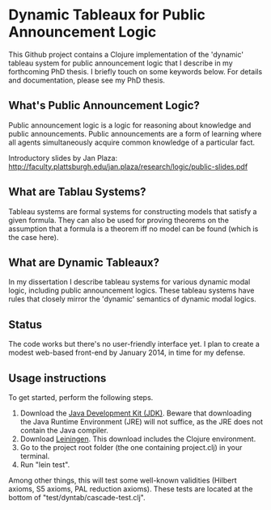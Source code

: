 # Dynamic Tableaux for Public Announcement Logic

This Github project contains a Clojure implementation of the 'dynamic' tableau system for public announcement logic that I describe in my forthcoming PhD thesis. I briefly touch on some keywords below. For details and documentation, please see my PhD thesis.

## What's Public Announcement Logic?

Public announcement logic is a logic for reasoning about knowledge and public announcements. Public announcements are a form of learning where all agents simultaneously acquire common knowledge of a particular fact.

Introductory slides by Jan Plaza: http://faculty.plattsburgh.edu/jan.plaza/research/logic/public-slides.pdf

## What are Tablau Systems?

Tableau systems are formal systems for constructing models that satisfy a given formula. They can also be used for proving theorems on the assumption that a formula is a theorem iff no model can be found (which is the case here).

## What are Dynamic Tableaux?

In my dissertation I describe tableau systems for various dynamic modal logic, including public announcement logics. These tableau systems have rules that closely mirror the 'dynamic' semantics of dynamic modal logics.

## Status

The code works but there's no user-friendly interface yet. I plan to create a modest web-based front-end by January 2014, in time for my defense.

## Usage instructions

To get started, perform the following steps.

1. Download the [Java Development Kit (JDK)](http://www.oracle.com/technetwork/java/javase/downloads/bag.html). Beware that downloading the Java Runtime Environment (JRE) will not suffice, as the JRE does not contain the Java compiler.
2. Download [Leiningen](http://leiningen.org). This download includes the Clojure environment.
3. Go to the project root folder (the one containing project.clj) in your terminal.
4. Run "lein test".

Among other things, this will test some well-known validities (Hilbert axioms, S5 axioms, PAL reduction axioms). These tests are located at the bottom of "test/dyntab/cascade-test.clj".
